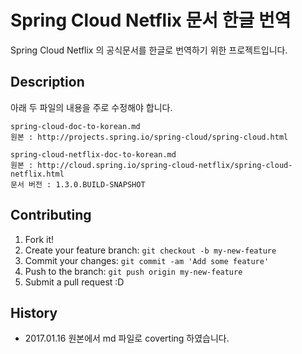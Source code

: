 # Spring Cloud Netflix 문서 한글 번역
Spring Cloud Netflix 의 공식문서를 한글로 번역하기 위한 프로젝트입니다.

## Description
아래 두 파일의 내용을 주로 수정해야 합니다.
```
spring-cloud-doc-to-korean.md
원본 : http://projects.spring.io/spring-cloud/spring-cloud.html

spring-cloud-netflix-doc-to-korean.md
원본 : http://cloud.spring.io/spring-cloud-netflix/spring-cloud-netflix.html
문서 버전 : 1.3.0.BUILD-SNAPSHOT
```

## Contributing
1. Fork it!
2. Create your feature branch: `git checkout -b my-new-feature`
3. Commit your changes: `git commit -am 'Add some feature'`
4. Push to the branch: `git push origin my-new-feature`
5. Submit a pull request :D

## History
- 2017.01.16 원본에서 md 파일로 coverting 하였습니다.
